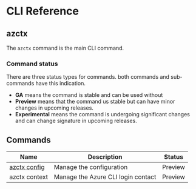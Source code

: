 # CLI Reference

## azctx

The `azctx` command is the main CLI command.

### Command status

There are three status types for commands. both commands and sub-commands have this indication.

-  **GA** means the command is stable and can be used without
-  **Preview** means that the command us stable but can have minor changes in upcoming releases.
-  **Experimental** means the command is undergoing significant changes and can change signature in upcoming releases.

## Commands

| Name   | Description      | Status |
|----------|---------------|-------|
| [azctx config](commands/config.md) | Manage the configuration | Preview |
| azctx context | Manage the Azure CLI login contact | Preview |